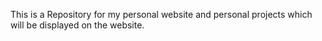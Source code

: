 This is a Repository for my personal website and personal projects which will be displayed on the website.

